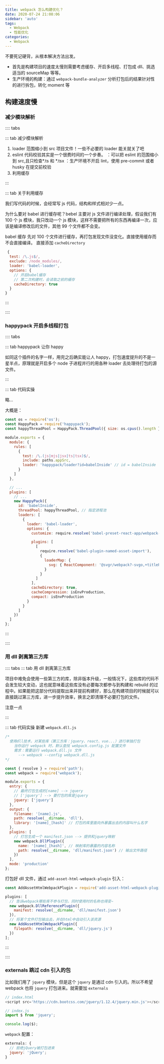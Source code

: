```yaml
---
title: webpack 怎么构建优化？
date: 2020-07-24 21:08:06
sidebar: 'auto'
tags:
  - Webpack
  - 性能优化
categories:
  - Webpack
---
```


不要死记硬背，从根本解决方法出发。

- 首先是构建项目的速度太慢则需要考虑缓存、开启多线程、打包成 dll、挑选适当的 sourceMap 等等。
- 生产环境的构建：通过 `webpack-bundle-analyzer` 分析打包后的结果针对性的进行拆包，转化 moment 等

## 构建速度慢

### 减少模块解析

:::: tabs

::: tab 减少模块解析

1. loader 范围缩小到 src 项目文件！一些不必要的 loader 能关就关了吧
2. eslint 代码校验其实是一个很费时间的一个步奏。 ：可以把 eslint 的范围缩小到 src,且只检查*.ts 和 *.tsx ：生产环境不开启 lint，使用 pre-commit 或者 husky 在提交前校验
3. 利用缓存

:::

::: tab 关于利用缓存

我们写代码的时候，会经常写 js 代码，结构和样式相对少一点。

为什么要对 babel 进行缓存呢？bebel 主要对 js 文件进行编译处理，假设我们有 100 个 js 模块，我只改动一个 js 模块，这样不需要把所有的东西再编译一次，应该是编译修改后的文件，其他 99 个文件都不会变。

babel 缓存 先对 100 个文件进行缓存，再打包发现文件没变化。直接使用缓存而不会直接编译。 直接添加 `cacheDirectory`

```js
 {
  test: /\.js$/,
  exclude: /node_modules/,
  loader: 'babel-loader',
  options: {
    // 开启babel缓存
    // 第二次构建时，会读取之前的缓存
    cacheDirectory: true
  }
}
```

:::

::::

### happypack 开启多线程打包

:::: tabs

::: tab happypack 让你 happy

如同这个插件的名字一样，用完之后确实能让人 happy，打包速度提升的不是一星半点，原理就是开启多个 node 子进程并行的用各种 loader 去处理待打包的源文件。

:::

::: tab 代码实操

略...

大概是：

```js
const os = require('os');
const HappyPack = require('happypack');
const happyThreadPool = HappyPack.ThreadPool({ size: os.cpus().length }); // 手动创建进程池

module.exports = {
  module: {
    rules: [
      {
        test: /\.(js|mjs|jsx|ts|tsx)$/,
        include: paths.appSrc,
        loader: 'happypack/loader?id=babelInside' // id = babelInside
      }
    ]
  },

  // ...
  plugins: [
    // ...
    new HappyPack({
      id: 'babelInside',
      threadPool: happyThreadPool, // 指定进程池
      loaders: [
        {
          loader: 'babel-loader',
          options: {
            customize: require.resolve('babel-preset-react-app/webpack-overrides'),

            plugins: [
              [
                require.resolve('babel-plugin-named-asset-import'),
                {
                  loaderMap: {
                    svg: { ReactComponent: '@svgr/webpack?-svgo,+titleProp,+ref![path]' }
                  }
                }
              ]
            ],
            cacheDirectory: true,
            cacheCompression: isEnvProduction,
            compact: isEnvProduction
          }
        }
      ]
    })
  ]
};
```

:::

::::

### 用 dll 剥离第三方库

:::: tabs
::: tab 用 dll 剥离第三方库

项目中难免会使用一些第三方的库，除非版本升级，一般情况下，这些库的代码不会发生较大变动，这也就意味着这些库没有必要每次都参与到构建和 rebuild 的过程中。如果能把这部分代码提取出来并提前构建好，那么在构建项目的时候就可以直接跳过第三方库，进一步提升效率，换言之即清理不必要打包的文件。

注意一点

:::

::: tab 代码实操
新建 `webpack.dll.js`

```js
/*
  使用dll技术，对某些库（第三方库：jquery、react、vue...）进行单独打包
    当你运行 webpack 时，默认查找 webpack.config.js 配置文件
    需求：需要运行 webpack.dll.js 文件
      --> webpack --config webpack.dll.js
*/

const { resolve } = require('path');
const webpack = require('webpack');

module.exports = {
  entry: {
    // 最终打包生成的[name] --> jquery
    // ['jquery'] --> 要打包的库是jquery
    jquery: ['jquery']
  },
  output: {
    filename: '[name].js',
    path: resolve(__dirname, 'dll'),
    library: '[name]_[hash]' // 打包的库里面向外暴露出去的内容叫什么名字
  },
  plugins: [
    // 打包生成一个 manifest.json --> 提供和jquery映射
    new webpack.DllPlugin({
      name: '[name]_[hash]', // 映射库的暴露的内容名称
      path: resolve(__dirname, 'dll/manifest.json') // 输出文件路径
    })
  ],
  mode: 'production'
};
```

打包好 dll 文件，通过 `add-asset-html-webpack-plugin` 引入：

```js
const AddAssetHtmlWebpackPlugin = require('add-asset-html-webpack-plugin');

plugins: [
  // 告诉webpack哪些库不参与打包，同时使用时的名称也得变~
  new webpack.DllReferencePlugin({
    manifest: resolve(__dirname, 'dll/manifest.json')
  }),
  // 将某个文件打包输出去，并在html中自动引入该资源
  new AddAssetHtmlWebpackPlugin({
    filepath: resolve(__dirname, 'dll/jquery.js')
  })
];
```

:::

::::

### externals 跳过 cdn 引入的包

比如我们用了 `jquery` 模块，但是这个 `jquery` 是通过 cdn 引入的。所以不希望 webpack 也将 `jquery` 打包进来。就需要加 `externals`

```js
// index.html
<script src='https://cdn.bootcss.com/jquery/1.12.4/jquery.min.js'></script>;

// index.js
import $ from 'jquery';

console.log($);
```

`webpack` 配置：

```js
externals: {
  // 拒绝jQuery被打包进来
  jquery: 'jQuery';
}
```
